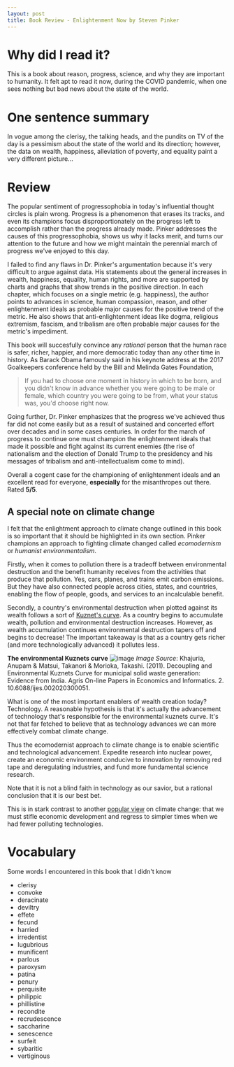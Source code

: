 ```yaml
---
layout: post
title: Book Review - Enlightenment Now by Steven Pinker
---
```


# Why did I read it?
This is a book about reason, progress, science, and why they are important to
humanity. It felt apt to read it now, during the COVID pandemic, when one
sees nothing but bad news about the state of the world.

# One sentence summary
In vogue among the clerisy, the talking heads, and the pundits on
TV of the day is a pessimism about the state of the world and its direction; however,
the  data on wealth, happiness, alleviation of poverty, and equality paint a very
different picture...

# Review
The popular sentiment of progressophobia in today's influential thought circles
is plain wrong. Progress is a phenomenon
that erases its tracks, and even its champions focus disproportionately on the
progress left to accomplish rather than the progress already made.
Pinker addresses the causes of this progressophobia, shows
us why it lacks merit, and turns our attention to the future and how we might
maintain the perennial march of progress we've enjoyed to this day. 

I failed to find any flaws in Dr. Pinker's argumentation because it's very
difficult to argue against data. His statements about the general increases in
wealth, happiness, equality, human rights, and more are supported by
charts and graphs that show trends in the positive direction. In each
chapter, which focuses on a single metric (e.g. happiness), the author points to
advances in science, human compassion, reason, and other enlightenment
ideals  as probable major causes for the positive trend of the metric. He
also shows that anti-enlightenment ideas like dogma, religious
extremism, fascism, and tribalism are often probable major causes for the
metric's impediment.

This book will succesfully convince any _rational_ person that the human race is
safer, richer, happier, and more democratic today than any other time in
history. As Barack Obama famously said in his keynote address at the 2017
Goalkeepers conference held by the Bill and Melinda Gates Foundation,

> If you had to choose one moment in history in which to be born, and you didn't
> know in advance whether you were going to be male or female, which country you
> were going to be from, what your status was, you'd choose right now.

Going further, Dr. Pinker emphasizes that the progress we've achieved thus far
did not come easily but as a result of sustained and concerted effort over decades
and in some cases centuries. In order for the march of progress to continue one must
champion the enlightenment ideals that made it possible and fight against its
current enemies (the rise of nationalism and the election of Donald Trump to the
presidency and his messages of tribalism and anti-intellectualism come to mind).

Overall a cogent case for the championing of enlightenment ideals and
an excellent read for everyone, **especially** for the misanthropes out there.
Rated **5/5**.

## A special note on climate change
I felt that the enlightment approach to climate change outlined in this book is
so important that it should be highlighted in its own section. Pinker champions
an approach to fighting climate changed called _ecomodernism_ or _humanist
environmentalism_.

Firstly, when it comes to pollution there is a tradeoff between environmental
destruction and the benefit humanity receives from the activities that produce
that pollution. Yes, cars, planes, and trains emit carbon emissions. But they
have also connected people across cities, states, and countries, enabling the
flow of people, goods, and services to an incalculable benefit.

Secondly, a country's environmental destruction when plotted against its wealth
follows a sort of [Kuznet's curve](https://en.wikipedia.org/wiki/Kuznets_curve).
As a country begins to accumulate wealth, pollution and environmental
destruction increases. However, as wealth accumulation continues environmental
destruction tapers off and begins to decrease!  The important takeaway is that
as a country gets richer (and more technologically advanced) it pollutes less.

**The environmental Kuznets curve**
![image]({{site.baseurl}}/images/environmental_kuznets.png)
*Image Source*: Khajuria, Anupam & Matsui, Takanori & Morioka, Takashi. (2011). Decoupling and Environmental Kuznets Curve for municipal solid waste generation: Evidence from India. Agris On-line Papers in Economics and Informatics. 2. 10.6088/ijes.002020300051.

What is one of the most important enablers of wealth creation today? Technology.
A reasonable hypothesis is that it's actually the advancement of technology
that's responsible for the environmental kuznets curve. It's not that far fetched
to believe that as technology advances we can more effectively combat climate change.

Thus the ecomodernist approach to climate change is to enable scientific and
technological advancement. Expedite research into nuclear power, create an
economic environment conducive to innovation by removing red tape and
deregulating industries, and fund more fundamental science research.

Note that it is not a blind faith in technology as our savior, but a rational
conclusion that it is our best bet.

This is in stark contrast to another [popular
view](https://www.youtube.com/watch?v=KAJsdgTPJpU) on climate change: that we
must stifle economic development and regress to simpler times when we had fewer
polluting technologies.

# Vocabulary
Some words I encountered in this book that I didn't know
- clerisy
- convoke
- deracinate
- deviltry
- effete
- fecund
- harried
- irredentist
- lugubrious
- munificent
- parlous
- paroxysm
- patina
- penury
- perquisite
- philippic
- phillistine
- recondite
- recrudescence
- saccharine
- senescence
- surfeit
- sybaritic
- vertiginous
